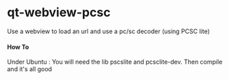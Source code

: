# qt-webview-pcsc
Use a webview to load an url and use a pc/sc decoder (using PCSC lite)


#### How To
Under Ubuntu : You will need the lib pscslite and pcsclite-dev. Then compile and it's all good
